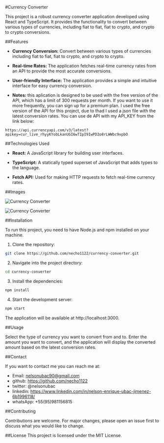 #Currency Converter

This project is a robust currency converter application developed using React and TypeScript. It provides the functionality to convert between various types of currencies, including fiat to fiat, fiat to crypto, and crypto to crypto conversions.

##Features

* **Currency Conversion:** Convert between various types of currencies including fiat to fiat, fiat to crypto, and crypto to crypto.

* **Real-time Rates:** The application fetches real-time currency rates from an API to provide the most accurate conversions.

* **User-friendly Interface:** The application provides a simple and intuitive interface for easy currency conversion.

* **Notes:** this aplication is designed to be used with the free version of the API, which has a limit of 300 requests per month. If you want to use it more frequently, you can sign up for a premium plan. I used the free version of the API for this project, due to thad I used a json file with the latest conversion rates. You can use de API with my API_KEY from the link below: 

```http
https://api.currencyapi.com/v3/latest?apikey=cur_live_rhyyKYobLkanUGI6wTIpI9IwPD2o8rLWWbc9vpbO
```

##Technologies Used

* **React:** A JavaScript library for building user interfaces.

* **TypeScript:** A statically typed superset of JavaScript that adds types to the language.

* **Fetch API:** Used for making HTTP requests to fetch real-time currency rates.

##Images

![Currency Converter](https://lh3.googleusercontent.com/pw/AP1GczO4YsL8I34UWgertdtE_iLzX2_xSZjfxoExiVL28ckLHYhSz8faiKt6RmoQbFzl84R5EuAmdrsWp2MnDeVJ41qlcMwIc7bJJcp_ZkIXDOWTTDvjLAsnUadGPLdfgVpZemCtgScln_pfQ1uqELupXIY=w492-h615-s-no-gm?authuser=0)

![Currency Converter](https://lh3.googleusercontent.com/pw/AP1GczMrqCsE1snhbtgjAmg_XaniHdKcQ9vIQitf_ekc65vsV6fewRO2DB6rQSv7uEmiC6NYJZmUea3A04pZ5FW9W5pZIT5HzXPuRpy7x6RnbcTzlGookV7_-I_DyKWttXpt6DwhYC-VFTdYEEbn_FoRKmTeemSvYuyw5FZRuDfUipxnaNLh6U7gwRk3If8zLPzK7009AOi8rOuT8qPiSmVZLyqU5HWGuBDsTtk4zToZHdZKKJ07qn2wLPmEB1cThO-npvH1HIwuFvVuiAMDpcz7gtnHPcXmPNifrkDk9Txq5VWSrUIXprBjrjJ7Ydp0OFkUDIn9HE3M5H1Je1_vcNe8fHG2l0CNw_hcCC4f92rA2uv9BRwgp8fxy1w2tgaY-OUM05rEFju0L3tFCz9kUeekNRZ9EcTYbJwjjrabk_jE6jq-nT2rjC1Nxl3FQkZfmHlxJv0gJBxRWgVe7VonPWmWMoq0CLDHra0G8Sk59HNvxwEk3w32HphNqpMlz-rwrbxBpH4Ru6OxDAaNLNQ4YK00HWWrIYP-fYvZSXi5JjiCoFwNE174DhmfUZaGEsvCdMXQQbRmI6y40o1Oh4mRPQOJpjeK4O03lZn4yq6WTDc7pPQu4_kloD7-Bv9Bq_ylyMOXlaKzPQ37YKcy3al8bLNiJ2mk3FRqJN4i4jUjyS7RGlJVo3JTiK2ex4MaoUsKkLPnzP0xaTGF9CR92JFy7XPaC4rXPufCZUtz4tbGSMDgblK6x84A4uxafmAK4NZt12reSYVz-7puOuDDsoygHfJxf2QNxY88zl_JKo_Cy8604ixcdryigjYFYkmGX7IEhVXQ4pbjBxZggduiIWrikmfTGBq-sYxa_wau-rMydmKxc09RFZrf19UQMcFDec-G9iJagN4cTRpJqUpqgqLF6HhgAGEDzM8BH2mAJe-kkJtjk5jEE1w3Ni_-ObTHlX02QcV2JrlmSjFsGmdV8IxgV6tUeGALAl-k=w492-h615-s-no-gm?authuser=1)

##Installation

To run this project, you need to have Node.js and npm installed on your machine.

1. Clone the repository:
  
  ```bash
git clone https://github.com/necho1122/currency-converter.git
```

2. Navigate into the project directory:

```bash
cd currency-converter
```

3. Install the dependencies:

```bash
npm install
```

4. Start the development server:

```bash
npm start
```

The application will be available at http://localhost:3000.

##Usage

Select the type of currency you want to convert from and to. Enter the amount you want to convert, and the application will display the converted amount based on the latest conversion rates.

##Contact

If you want to contact me you can reach me at:

* Email: nelsonubac90@gmail.com
* github: https://github.com/necho1122
* twitter: @nelsonubac
* linkedin: https://www.linkedin.com/in/nelson-enrique-ubac-jimenez-6b1996118/
* whatsApp: +55(95)981156815


##Contributing

Contributions are welcome. For major changes, please open an issue first to discuss what you would like to change.

##License
This project is licensed under the MIT License.
